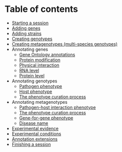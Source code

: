 # Table of contents

* [Starting a session](getting_started)
* [Adding genes](getting_started#adding_genes_and_organisms)
* [Adding strains](getting_started#adding_strains)
* [Creating genotypes](genotypes)
* [Creating metagenotypes (multi-species genotypes)](genotypes#metagenotype_management)
* Annotating genes
    * [Gene Ontology annotations](go_annotation)
    * [Protein modification](modification_annotation)
    * [Physical interaction](physical_interaction_annotation)
    * [RNA level](gene_expression)
    * [Protein level](gene_expression)
* Annotating genotypes
    * [Pathogen phenotype](phipo_annotation#single_species_phenotypes)
    * [Host phenotype](phipo_annotation#single_species_phenotypes)
    * [The phenotype curation process](phipo_annotation#the_phenotype_curation_process)
* Annotating metagenotypes
    * [Pathogen-host interaction phenotype](phipo_annotation#pathogen_host_interaction_phenotypes)
    * [The phenotype curation process](phipo_annotation#the_phenotype_curation_process)
    * [Gene-for-gene phenotype](phipo_annotation#pathogen_host_interaction_phenotypes)
    * [Disease name](disease_annotation)
* [Experimental evidence](phipo_annotation#experimental_evidence)
* [Experimental conditions](phipo_annotation#experimental_conditions)
* [Annotation extensions](phipo_annotation#annotation_extensions)
* [Finishing a session](getting_started#finishing_and_submitting)
